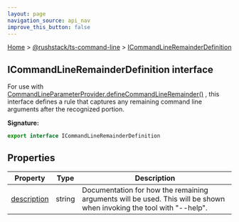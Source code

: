 ```yaml
---
layout: page
navigation_source: api_nav
improve_this_button: false
---
```



[Home](./index.md) &gt; [@rushstack/ts-command-line](./ts-command-line.md) &gt; [ICommandLineRemainderDefinition](./ts-command-line.icommandlineremainderdefinition.md)

## ICommandLineRemainderDefinition interface

For use with [CommandLineParameterProvider.defineCommandLineRemainder()](./ts-command-line.commandlineparameterprovider.definecommandlineremainder.md) , this interface defines a rule that captures any remaining command line arguments after the recognized portion.

<b>Signature:</b>

```typescript
export interface ICommandLineRemainderDefinition
```

## Properties

|  Property | Type | Description |
|  --- | --- | --- |
|  [description](./ts-command-line.icommandlineremainderdefinition.description.md) | string | Documentation for how the remaining arguments will be used. This will be shown when invoking the tool with "--help". |
